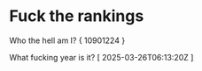 # Fuck the rankings

Who the hell am I?
{ 10901224 }

What fucking year is it?
[ 2025-03-26T06:13:20Z ]
